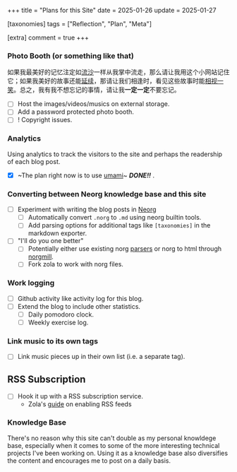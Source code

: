 +++
title = "Plans for this Site"
date = 2025-01-26
update = 2025-01-27

[taxonomies]
tags = ["Reflection", "Plan", "Meta"]

[extra]
comment = true
+++

### Photo Booth (or something like that)

如果我最美好的记忆注定如[流沙](https://www.youtube.com/watch?v=2xAmQ4y44eo&ab_channel=%E9%99%B6%E5%96%86DavidTao)一样从我掌中流走，那么请让我用这个小网站记住它；如果我美好的故事还能[延续](https://www.youtube.com/watch?v=CY3D_14-AC8&ab_channel=PlainWhiteT%27s-Topic)，那请让我们相逢时，看见这些故事时能[相视一笑](https://www.youtube.com/watch?v=KNZH-emehxA&ab_channel=ShaniaTwainVEVO)。总之，我有我不想忘记的事情，请让我**一定一定**不要忘记。

* [ ] Host the images/videos/musics on external storage.
* [ ] Add a password protected photo booth.
* [ ] ! Copyright issues.

### Analytics
Using analytics to track the visitors to the site
and perhaps the readership of each blog post.
* [x] ~The plan right now is to use [umami](https://umami.is/)~ ***DONE!!*** .

### Converting between Neorg knowledge base and this site

* [ ] Experiment with writing the blog posts in [Neorg](https://github.com/nvim-neorg/neorg)
    * [ ] Automatically convert `.norg` to `.md` using neorg builtin tools.
    * [ ] Add parsing options for additional tags like `[taxonomies]` in the
        markdown exporter.
* [ ] "I'll do you one better"
    * [ ] Potentially either use existing norg [parsers](https://github.com/nvim-neorg/rust-norg) or
        norg to html through [norgmill](https://github.com/hardfau1t/norgmill).
    * [ ] Fork zola to work with norg files.

### Work logging

* [ ] Github activity like activity log for this blog.
* [ ] Extend the blog to include other statistics.
    * [ ] Daily pomodoro clock.
    * [ ] Weekly exercise log.

### Link music to its own tags

* [ ] Link music pieces up in their own list (i.e. a separate tag).

## RSS Subscription

* [ ] Hook it up with a RSS subscription service.
    * Zola's [guide](https://www.getzola.org/documentation/templates/feeds/) on enabling RSS feeds

### Knowledge Base

There's no reason why this site can't double as my personal knowldege base,
especially when it comes to some of the more interesting technical projects
I've been working on. Using it as a knowledge base also diversifies the content
and encourages me to post on a daily basis.
